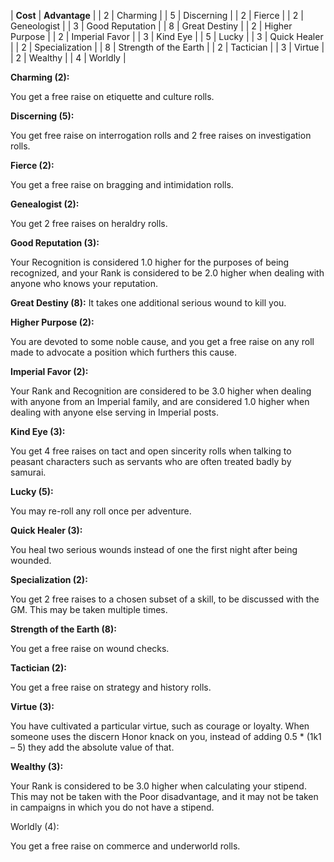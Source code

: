 
| **Cost** | **Advantage** |
| 2 | Charming |
| 5 | Discerning |
| 2 | Fierce |
| 2 | Geneologist |
| 3 | Good Reputation |
| 8 | Great Destiny |
| 2 | Higher Purpose |
| 2 | Imperial Favor |
| 3 | Kind Eye |
| 5 | Lucky |
| 3 | Quick Healer |
| 2 | Specialization |
| 8 | Strength of the Earth |
| 2 | Tactician |
| 3 | Virtue |
| 2 | Wealthy |
| 4 | Worldly |


**Charming (2):**

You get a free raise on etiquette and culture rolls.


**Discerning (5):**

You get free raise on interrogation rolls and 2 free raises on investigation rolls.


**Fierce (2):**

You get a free raise on bragging and intimidation rolls.


**Genealogist (2):**

You get 2 free raises on heraldry rolls.


**Good Reputation (3):**

Your Recognition is considered 1.0 higher for the purposes of being recognized, and your Rank is considered to be 2.0 higher when dealing with anyone who knows your reputation.


**Great Destiny (8):**
It takes one additional serious wound to kill you.


**Higher Purpose (2):**

You are devoted to some noble cause, and you get a free raise on any roll made to advocate a position which furthers this cause.


**Imperial Favor (2):**

Your Rank and Recognition are considered to be 3.0 higher when dealing with anyone from an Imperial family, and are considered 1.0 higher when dealing with anyone else serving in Imperial posts.


**Kind Eye (3):**

You get 4 free raises on tact and open sincerity rolls when talking to peasant characters such as servants who are often treated badly by samurai.


**Lucky (5):**

You may re-roll any roll once per adventure.


**Quick Healer (3):**

You heal two serious wounds instead of one the first night after being wounded.


**Specialization (2):**

You get 2 free raises to a chosen subset of a skill, to be discussed with the GM.  This may be taken multiple times.


**Strength of the Earth (8):**

You get a free raise on wound checks.


**Tactician (2):**

You get a free raise on strategy and history rolls.


**Virtue (3):**

You have cultivated a particular virtue, such as courage or loyalty.  When someone uses the discern Honor knack on you, instead of adding 0.5 * (1k1 – 5) they add the absolute value of that.


**Wealthy (3):**

Your Rank is considered to be 3.0 higher when calculating your stipend.  This may not be taken with the Poor disadvantage, and it may not be taken in campaigns in which you do not have a stipend.


Worldly (4): 

You get a free raise on commerce and underworld rolls.
